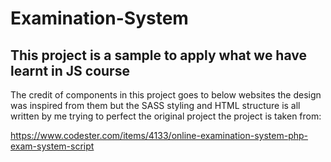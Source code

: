 # Examination-System
This project is a sample to apply what we have learnt in JS course
----------------------------------------------------------------------------------------------------------------
The credit of components in this project goes to below websites the design was inspired from them but the SASS 
styling and HTML structure is all written by me trying to perfect the original project the project is taken from:

https://www.codester.com/items/4133/online-examination-system-php-exam-system-script

